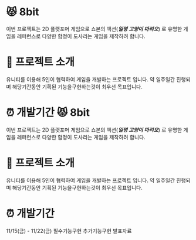 # :pouting_cat: 8bit 
이번 프로젝트는 2D 플랫포머 게임으로 쇼본의 액션(***일명 고양이 마리오***) 로 유명한 게임을 레퍼런스로 다양한 함정이 도사리는 게임을 제작하려 합니다.

# :couple: 프로젝트 소개
유니티를 이용해 5인이 협력하여 게임을 개발하는 프로젝트 입니다.
약 일주일간 진행되며 해당기간동안 기획된 기능을구현하는것이 최우선 목표입니다.

# :alarm_clock: 개발기간 :pouting_cat: 8bit 
이번 프로젝트는 2D 플랫포머 게임으로 쇼본의 액션(***일명 고양이 마리오***) 로 유명한 게임을 레퍼런스로 다양한 함정이 도사리는 게임을 제작하려 합니다.

# :couple: 프로젝트 소개
유니티를 이용해 5인이 협력하여 게임을 개발하는 프로젝트 입니다.
약 일주일간 진행되며 해당기간동안 기획된 기능을구현하는것이 최우선 목표입니다.

# :alarm_clock: 개발기간
11/15(금) - 11/22(금)
필수기능구현
추가기능구현
발표자료
